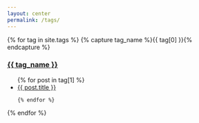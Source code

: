 ```yaml
---
layout: center
permalink: /tags/
---
```


{% for tag in site.tags %}
  {% capture tag_name %}{{ tag[0] }}{% endcapture %}
  <h3><a class="button" href="/tags/{{ tag_name }}">{{ tag_name }}</a></h3> 
  <ul>
    {% for post in tag[1] %}
      <li><a href="{{ post.url | relative_url }}">{{ post.title }}</a></li>
      
    {% endfor %}
  </ul>
{% endfor %}